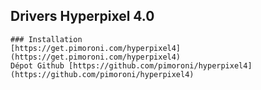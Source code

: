 

## Drivers Hyperpixel 4.0 
    ### Installation 
    [https://get.pimoroni.com/hyperpixel4] (https://get.pimoroni.com/hyperpixel4)
    Dépot Github [https://github.com/pimoroni/hyperpixel4] (https://github.com/pimoroni/hyperpixel4)
    